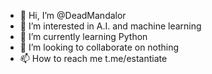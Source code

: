 - 👋 Hi, I’m @DeadMandalor
- 👀 I’m interested in A.I. and machine learning
- 🌱 I’m currently learning Python
- 💞️ I’m looking to collaborate on nothing
- 📫 How to reach me t.me/estantiate

<!---
DeadMandalor/DeadMandalor is a ✨ special ✨ repository because its `README.md` (this file) appears on your GitHub profile.
You can click the Preview link to take a look at your changes.
--->
